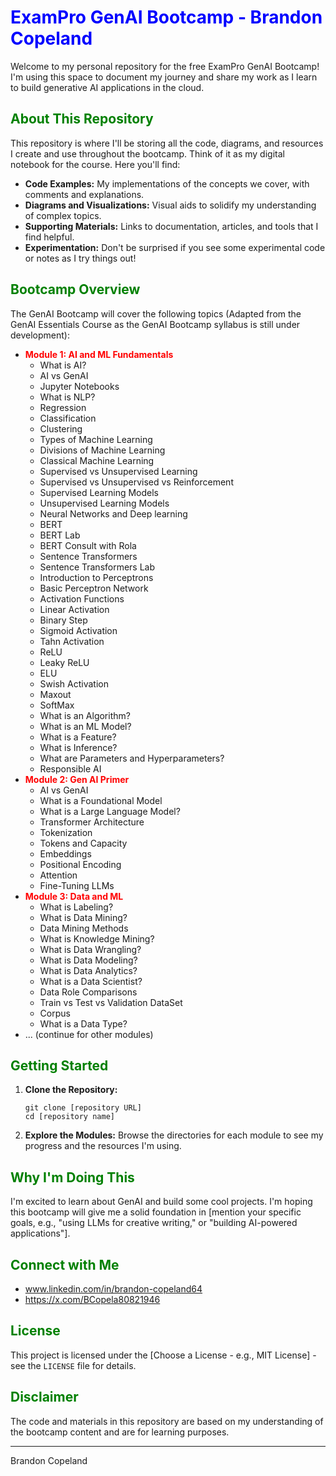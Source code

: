 <h1 style="color:blue;">ExamPro GenAI Bootcamp - Brandon Copeland</h1>

Welcome to my personal repository for the free ExamPro GenAI Bootcamp! I'm using this space to document my journey and share my work as I learn to build generative AI applications in the cloud.

<h2 style="color:green;">About This Repository</h2>

This repository is where I'll be storing all the code, diagrams, and resources I create and use throughout the bootcamp. Think of it as my digital notebook for the course. Here you'll find:

*   **Code Examples:** My implementations of the concepts we cover, with comments and explanations.
*   **Diagrams and Visualizations:** Visual aids to solidify my understanding of complex topics.
*   **Supporting Materials:** Links to documentation, articles, and tools that I find helpful.
*   **Experimentation:**  Don't be surprised if you see some experimental code or notes as I try things out!

<h2 style="color:green;">Bootcamp Overview</h2>

The GenAI Bootcamp will cover the following topics (Adapted from the GenAI Essentials Course as the GenAI Bootcamp syllabus is still under development):

*   <strong style="color:red;">Module 1: AI and ML Fundamentals</strong>
    *   What is AI?
    *   AI vs GenAI
    *   Jupyter Notebooks
    *   What is NLP?
    *   Regression
    *   Classification
    *   Clustering
    *   Types of Machine Learning
    *   Divisions of Machine Learning
    *   Classical Machine Learning
    *   Supervised vs Unsupervised Learning
    *   Supervised vs Unsupervised vs Reinforcement
    *   Supervised Learning Models
    *   Unsupervised Learning Models
    *   Neural Networks and Deep learning
    *   BERT
    *   BERT Lab
    *   BERT Consult with Rola
    *   Sentence Transformers
    *   Sentence Transformers Lab
    *   Introduction to Perceptrons
    *   Basic Perceptron Network
    *   Activation Functions
    *   Linear Activation
    *   Binary Step
    *   Sigmoid Activation
    *   Tahn Activation
    *   ReLU
    *   Leaky ReLU
    *   ELU
    *   Swish Activation
    *   Maxout
    *   SoftMax
    *   What is an Algorithm?
    *   What is an ML Model?
    *   What is a Feature?
    *   What is Inference?
    *   What are Parameters and Hyperparameters?
    *   Responsible AI
*   <strong style="color:red;">Module 2: Gen AI Primer</strong>
    *   AI vs GenAI
    *   What is a Foundational Model
    *   What is a Large Language Model?
    *   Transformer Architecture
    *   Tokenization
    *   Tokens and Capacity
    *   Embeddings
    *   Positional Encoding
    *   Attention
    *   Fine-Tuning LLMs
*   <strong style="color:red;">Module 3: Data and ML</strong>
    *   What is Labeling?
    *   What is Data Mining?
    *   Data Mining Methods
    *   What is Knowledge Mining?
    *   What is Data Wrangling?
    *   What is Data Modeling?
    *   What is Data Analytics?
    *   What is a Data Scientist?
    *   Data Role Comparisons
    *   Train vs Test vs Validation DataSet
    *   Corpus
    *   What is a Data Type?
*   ... (continue for other modules)

<h2 style="color:green;">Getting Started</h2>

1.  **Clone the Repository:**

    ```
    git clone [repository URL]
    cd [repository name]
    ```

2.  **Explore the Modules:**  Browse the directories for each module to see my progress and the resources I'm using.

<h2 style="color:green;">Why I'm Doing This</h2>

I'm excited to learn about GenAI and build some cool projects.  I'm hoping this bootcamp will give me a solid foundation in [mention your specific goals, e.g., "using LLMs for creative writing," or "building AI-powered applications"].

<h2 style="color:green;">Connect with Me</h2>

*   www.linkedin.com/in/brandon-copeland64
*   https://x.com/BCopela80821946

<h2 style="color:green;">License</h2>

This project is licensed under the [Choose a License - e.g., MIT License] - see the `LICENSE` file for details.

<h2 style="color:green;">Disclaimer</h2>

The code and materials in this repository are based on my understanding of the bootcamp content and are for learning purposes.

---

Brandon Copeland
